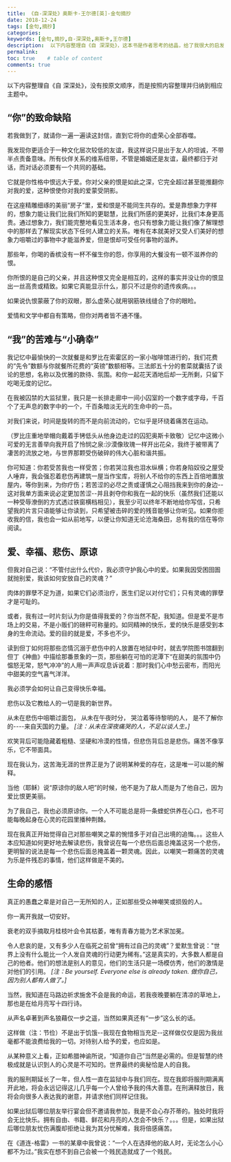 ```yaml
---
title: 《自-深深处》奥斯卡-王尔德[英]-金句摘抄
date: 2018-12-24
tags: [金句,摘抄]
categories: 
keywords: [金句,摘抄,自-深深处,奥斯卡,王尔德]
description:  以下内容整理自《自 深深处》，这本书是作者思考的结晶，给了我很大的启发。摘抄没有按原文顺序，而是按照内容整理并归纳到相应主题中。
permalink: 
toc: true    # table of content
comments: true  
---
```


以下内容整理自《自 深深处》，没有按原文顺序，而是按照内容整理并归纳到相应主题中。  

## “你”的致命缺陷  

若我做到了，就请你一遍一遍读这封信，直到它将你的虚荣心全部吞噬。

我发现你更适合于一种文化层次较低的友谊，我这样说只是出于友人的坦诚，不带半点责备意味。所有伙伴关系的维系纽带，不管是婚姻还是友谊，最终都归于对话，而对话必须要有一个共同的基础。

它就是你性格中恨远大于爱。你对父亲的恨是如此之深，它完全超过甚至能推翻你对我的爱，这种恨使你对我的爱蒙受阴影。

在这座精雕细琢的美丽“房子”里，爱和恨是不能同生共存的。爱是靠想象力字样的，想象力能让我们比我们所知的更聪慧，比我们所感的更美好，比我们本身更高贵。通过想象力，我们能完整地看见生活本身，也只有想象力能让我们像了解理想中的那样去了解现实状态下任何人建立的关系。唯有在本就美好又受人们美好的想象力咀嚼过的事物中才能滋养爱，但是恨却可受任何事物的滋养。

那些年，你喝的香槟没有一杯不催生你的怨，你享用的大餐没有一顿不滋养你的恨。

你所恨的是自己的父亲，并且这种恨又完全是相互的，这样的事实并没让你的恨显出一丝高贵或精致。如果它真能显示什么，那只不过是你的遗传疾病。。。

如果说仇恨蒙蔽了你的双眼，那么虚荣心就用钢筋铁线缝合了你的眼睑。

爱情和文学中都自有策略，但你对两者皆不通不懂。

## “我”的苦难与“小确幸”
 
我记忆中最愉快的一次就餐是和罗比在索霍区的一家小咖啡馆进行的，我们花费的“先令”数额与你就餐所花费的“英镑”数额相等。三法郎五十分的套菜就囊括了谈论的思想，名称以及优雅的款待、氛围。和你一起花天酒地后却一无所剩，只留下吃喝无度的记忆。

在我被囚禁的大监狱里，我只是一长排走廊中一间小囚室的一个数字或字母，千百个了无声息的数字中的一个，千百条暗淡无光的生命中的一员。

对我们来说，时间是旋转的而不是向前流动的，它似乎是环绕着痛苦在运动。

（罗比庄重地举帽向戴着手铐低头从他身边走过的囚犯奥斯卡致敬）记忆中这微小可爱的无言善举向我开启了怜悯之泉:沙漠像玫瑰一样开出花朵，我终于被带离了凄苦的流放之地，与世界那颗受伤破碎的伟大心脏和谐共振。

你可知道：你若受苦我也一样受苦；你若哭泣我也泪水纵横；你若身陷奴役之屋受人唾弃，我会强忍着悲伤再建筑一屋当作宝库，将别人不给你的东西上百倍地置放屋内，等你到来，为你疗伤；若苦涩的必尽之责或谨慎之心阻挡我来到你的身边--这对我单方面来说必定更加苦涩--并且剥夺你和我在一起的快乐（虽然我们还能以一种受辱潦倒的方式透过铁窗横档相见），我至少可以终年不断地给你写信，只希望我的片言只语能够让你读到，只希望被击碎的爱的残音能够让你听见。如果你拒收我的信，我也会一如从前地写，以便让你知道无论沧海桑田，总有我的信在等你阅读。

## 爱、幸福、悲伤、原谅

但我对自己说：“不管付出什么代价，我必须守护我心中的爱。如果我因受困囹圄就抛别爱，我该如何安放自己的灵魂？”

肉体的罪孽不足为道，如果它们必须治疗，医生们足以对付它们；只有灵魂的罪孽才是可耻的。

或者，我有过一时片刻认为你是值得我爱的？你当然不配，我知道。但是爱不是市场上的交易，不是小贩们的磅秤可称量的。如同精神的快乐，爱的快乐是感受到本身的生命流动。爱的目的就是爱，不多也不少。

读到但丁如何将那些恣情沉溺于悲伤中的人放置在地狱中时，就去学院图书馆翻到但丁《神曲》中描绘那番景象的一页，那些躺在可怕的泥潭下“在甜美的氛围中仍愠怒无常，怒气冲冲”的人用一声声叹息诉说着：那时我们心中愁云密布，而阳光中甜美的空气喜气洋洋。

我必须学会如何让自己变得快乐幸福。

悲伤以及它教给人的一切是我的新世界。

从未在悲伤中咀嚼过面包，
从未在午夜时分，
哭泣着等待黎明的人，
是不了解你的----来自天国的力量。
*[注：从未在深夜痛哭的人，不足以谈人生。]*

欢笑背后可能隐藏着粗糙、坚硬和冷漠的性情，但悲伤背后总是悲伤。痛苦不像享乐，它不带面具。

现在我认为，这苦海无涯的世界正是为了说明某种爱的存在，这是唯一可以能的解释。

当他（耶稣）说“原谅你的敌人吧”的时候，他不是为了敌人而是为了他自己，因为爱比恨更美丽。

为了我自己，我也必须原谅你。一个人不可能总是将一条蝰蛇供养在心口，也不可能每晚起身在心灵的花园里播种荆棘。

现在我真正开始觉得自己对那些嘲笑之辈的惋惜多于对自己出境的追悔。。。这些人本应知道如何更好地去解读悲伤，我曾说在每一个悲伤后面总掩盖这另一个悲伤，更明智的说法是每一个悲伤后面总掩盖着一颗灵魂。因此，以嘲笑一颗痛苦的灵魂为乐是件残忍的事情，他们这样做是不美的。

## 生命的感悟

真正的愚蠢之辈是对自己一无所知的人，正如那些受众神嘲笑或损毁的人。

你一离开我就一切安好。

衰老的双手摘取月桂枝叶会令其枯萎，唯有青春方能为艺术家加冕。

令人悲哀的是，又有多少人在临死之前曾“拥有过自己的灵魂”？爱默生曾说："世界上没有什么能比一个人发自灵魂的行动更为稀有。”这是真实的，大多数人都是自己的他者。他们的想法是别人的意见，他们的生活只是一场模仿秀，他们的激情是对他们的引用。
*[注：Be yourself. Everyone else is already taken. 做你自己，因为别人都有人做了。]*

当然，我知道在马路边祈求施舍不会是我的命运，若我夜晚要躺在清凉的草地上，那也是在给月亮写十四行诗。

从声名卓著到声名狼藉仅一步之遥，当然如果真还有“一步”这么长的话。

这样做（注：节俭）不是出于饥饿--我现在食物相当充足--这样做仅仅是因为我丝毫都不能浪费给我的一切。对待别人给予的爱，也应如是。

从某种意义上看，正如希腊神谕所说，“知道你自己”当然是必需的。但是智慧的终极成就是认识到人的心灵是不可知的。世界最终的奥秘恰是人的自我。

我的服刑期延长了一年，但人性一直在监狱中与我们同在。现在我即将服刑期满离开此地，将会永远记得这儿几乎每一个人曾给予我的伟大善意。在刑满释放日，我将会向很多人表达我的谢意，并请求他们同样记住我。

如果出狱后哪位朋友举行宴会但不邀请我参加，我是不会心存芥蒂的。独处时我将会无比快乐。拥有自由、书籍、鲜花和月亮的人怎会不快乐？。。。但是，如果出狱后哪位朋友忧伤满腹却拒绝让我为其分忧解难，我将倍感痛苦。

在《道连-格雷》一书的某章中我曾说：“一个人在选择他的敌人时，无论怎么小心都不为过。”我实在想不到自己会被一个贱民造就成了一个贱民。